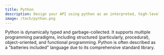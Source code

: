 ```yaml
---
title: Python
description: Design your API using python as an interpreted, high-level, general-purpose programming language
image: /tech/python.png
---
```


Python is dynamically typed and garbage-collected. It supports multiple programming paradigms, including structured (particularly, procedural), object-oriented, and functional programming. Python is often described as a "batteries included" language due to its comprehensive standard library.
